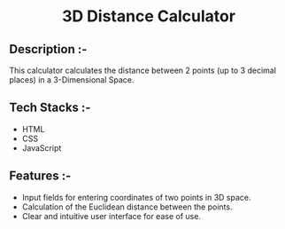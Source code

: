 # <p align="center">3D Distance Calculator</p>

## Description :-

This calculator calculates the distance between 2 points (up to 3 decimal places) in a 3-Dimensional Space.

## Tech Stacks :-

- HTML
- CSS
- JavaScript

## Features :-

- Input fields for entering coordinates of two points in 3D space.
- Calculation of the Euclidean distance between the points.
- Clear and intuitive user interface for ease of use.


